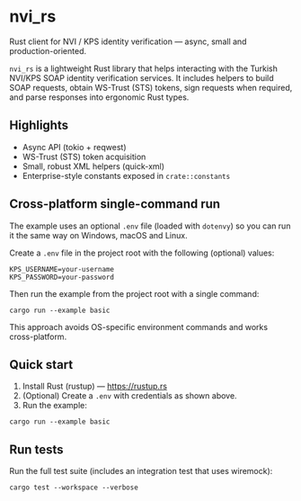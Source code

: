 # nvi_rs

Rust client for NVI / KPS identity verification — async, small and production-oriented.

`nvi_rs` is a lightweight Rust library that helps interacting with the Turkish NVI/KPS SOAP identity verification services. It includes helpers to build SOAP requests, obtain WS-Trust (STS) tokens, sign requests when required, and parse responses into ergonomic Rust types.

## Highlights

- Async API (tokio + reqwest)
- WS-Trust (STS) token acquisition
- Small, robust XML helpers (quick-xml)
- Enterprise-style constants exposed in `crate::constants`

## Cross-platform single-command run

The example uses an optional `.env` file (loaded with `dotenvy`) so you can run it the same way on Windows, macOS and Linux.

Create a `.env` file in the project root with the following (optional) values:

```
KPS_USERNAME=your-username
KPS_PASSWORD=your-password
```

Then run the example from the project root with a single command:

```
cargo run --example basic
```

This approach avoids OS-specific environment commands and works cross-platform.

## Quick start

1. Install Rust (rustup) — https://rustup.rs
2. (Optional) Create a `.env` with credentials as shown above.
3. Run the example:

```
cargo run --example basic
```

## Run tests

Run the full test suite (includes an integration test that uses wiremock):

```
cargo test --workspace --verbose
```